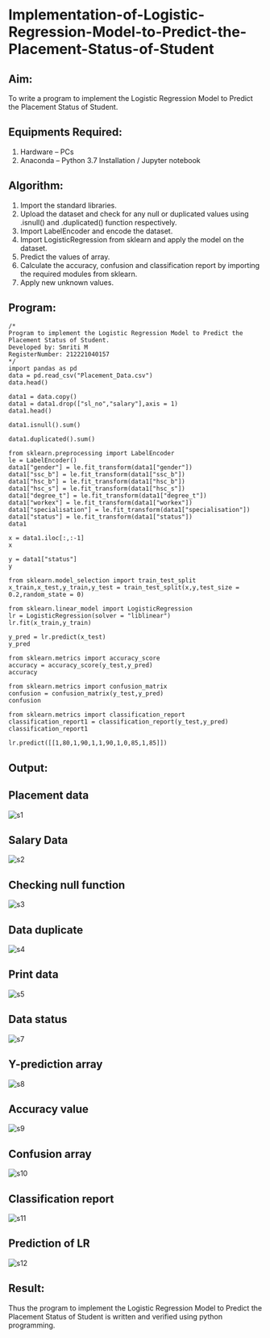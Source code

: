 # Implementation-of-Logistic-Regression-Model-to-Predict-the-Placement-Status-of-Student

## Aim:
To write a program to implement the  Logistic Regression Model to Predict the Placement Status of Student.

## Equipments Required:
1. Hardware – PCs
2. Anaconda – Python 3.7 Installation / Jupyter notebook

## Algorithm:
1. Import the standard libraries.
2. Upload the dataset and check for any null or duplicated values using .isnull() and .duplicated() function respectively.
3. Import LabelEncoder and encode the dataset.
4. Import LogisticRegression from sklearn and apply the model on the dataset.
5. Predict the values of array.
6. Calculate the accuracy, confusion and classification report by importing the required modules from sklearn.
7. Apply new unknown values.

## Program:
```
/*
Program to implement the Logistic Regression Model to Predict the Placement Status of Student.
Developed by: Smriti M
RegisterNumber: 212221040157
*/
import pandas as pd
data = pd.read_csv("Placement_Data.csv")
data.head()

data1 = data.copy()
data1 = data1.drop(["sl_no","salary"],axis = 1)
data1.head()

data1.isnull().sum()

data1.duplicated().sum()

from sklearn.preprocessing import LabelEncoder
le = LabelEncoder()
data1["gender"] = le.fit_transform(data1["gender"])
data1["ssc_b"] = le.fit_transform(data1["ssc_b"])
data1["hsc_b"] = le.fit_transform(data1["hsc_b"])
data1["hsc_s"] = le.fit_transform(data1["hsc_s"])
data1["degree_t"] = le.fit_transform(data1["degree_t"])
data1["workex"] = le.fit_transform(data1["workex"])
data1["specialisation"] = le.fit_transform(data1["specialisation"])
data1["status"] = le.fit_transform(data1["status"])
data1

x = data1.iloc[:,:-1]
x

y = data1["status"]
y

from sklearn.model_selection import train_test_split
x_train,x_test,y_train,y_test = train_test_split(x,y,test_size = 0.2,random_state = 0)

from sklearn.linear_model import LogisticRegression
lr = LogisticRegression(solver = "liblinear")
lr.fit(x_train,y_train)

y_pred = lr.predict(x_test)
y_pred

from sklearn.metrics import accuracy_score
accuracy = accuracy_score(y_test,y_pred)
accuracy

from sklearn.metrics import confusion_matrix
confusion = confusion_matrix(y_test,y_pred)
confusion

from sklearn.metrics import classification_report
classification_report1 = classification_report(y_test,y_pred)
classification_report1

lr.predict([[1,80,1,90,1,1,90,1,0,85,1,85]])
```

## Output:

## Placement data 

![s1](https://user-images.githubusercontent.com/113674204/231648649-33f7653d-1911-4ba3-91da-3e9356a138f2.png)

## Salary Data

![s2](https://user-images.githubusercontent.com/113674204/231648766-c04dabd7-2e6a-4468-8a81-f06cfa522da4.png)

## Checking null function

![s3](https://user-images.githubusercontent.com/113674204/231648812-72501394-b313-4fdd-ac86-a24d01d8c91d.png)

## Data duplicate

![s4](https://user-images.githubusercontent.com/113674204/231648864-7b407d77-f8f7-49b2-a05d-281b5b945041.png)

## Print data

![s5](https://user-images.githubusercontent.com/113674204/231648946-47753b98-57e8-451e-abbd-276008a522d8.png)

## Data status

![s7](https://user-images.githubusercontent.com/113674204/231649135-14c5c342-5e42-455a-ac6f-27766be40fa2.png)

## Y-prediction array

![s8](https://user-images.githubusercontent.com/113674204/231649242-a6327390-6a81-4dbf-b9b3-31b70d4c727d.png)

## Accuracy value

![s9](https://user-images.githubusercontent.com/113674204/231649297-ce66d699-a122-47de-9c44-d8d4f94010e1.png)

## Confusion array

![s10](https://user-images.githubusercontent.com/113674204/231649352-cbff8b74-3fbc-46bf-95b9-7bd8139e9de3.png)

## Classification report

![s11](https://user-images.githubusercontent.com/113674204/231649409-913bd15b-c552-4690-a584-570be55c729d.png)

## Prediction of LR

![s12](https://user-images.githubusercontent.com/113674204/231649475-158f4706-b083-4431-879f-5642bd6903af.png)

## Result:
Thus the program to implement the Logistic Regression Model to Predict the Placement Status of Student is written and verified using python programming.
